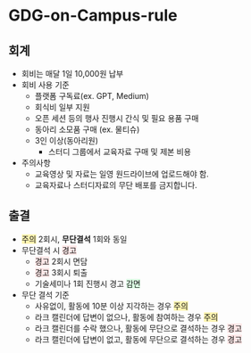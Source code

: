 # GDG-on-Campus-rule
## 회계
  - 회비는 매달 1일 10,000원 납부
  - 회비 사용 기준
    - 플랫폼 구독료(ex. GPT, Medium)
    - 회식비 일부 지원
    - 오픈 세션 등의 행사 진행시 간식 및 필요 용품 구매
    - 동아리 소모품 구매 (ex. 물티슈)
    - 3인 이상(동아리원)
      - 스터디 그룹에서 교육자료 구매 및 제본 비용
  - 주의사항
    - 교육영상 및 자료는 일영 원드라이브에 업로드해야 함.
    - 교육자료나 스터디자료의 무단 배포를 금지합니다.
## 출결
  - <span style="background-color:#fff5b1">주의</span> 2회시, **무단결석** 1회와 동일
  - 무단결석 시 <span style="background-color:#FFE6E6">경고</span>
    - <span style="background-color:#FFE6E6">경고</span> 2회시 면담
    - <span style="background-color:#FFE6E6">경고</span> 3회시 퇴출
    - 기술세미나 1회 진행시 경고 <span style="background-color:#DCFFE4">감면</span>
  - 무단 결석 기준
    - 사유없이, 활동에 10분 이상 지각하는 경우 <span style="background-color:#fff5b1">주의</span>
    - 라크 캘린더에 답변이 없으나, 활동에 참여하는 경우 <span style="background-color:#fff5b1">주의</span>
    - 라크 캘린더를 수락 했으나, 활동에 무단으로 결석하는 경우 <span style="background-color:#FFE6E6">경고</span>
    - 라크 캘린더에 답변이 없고, 활동에 무단으로 결석하는 경우 <span style="background-color:#FFE6E6">경고</span>
